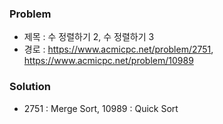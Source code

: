 ### Problem
* 제목 : 수 정렬하기 2, 수 정렬하기 3
* 경로 : https://www.acmicpc.net/problem/2751, https://www.acmicpc.net/problem/10989

### Solution
* 2751 : Merge Sort, 10989 : Quick Sort
